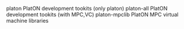 


platon PlatON development tookits (only platon)
platon-all PlatON development tookits (with MPC,VC)
platon-mpclib PlatON MPC virtual machine libraries

